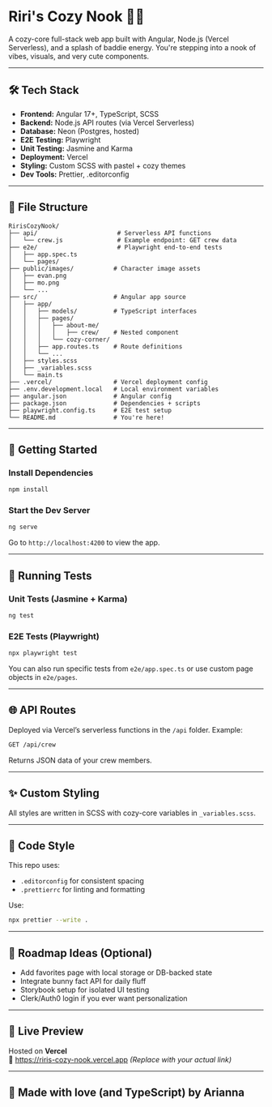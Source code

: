 # Riri's Cozy Nook 🪷✨

A cozy-core full-stack web app built with Angular, Node.js (Vercel Serverless), and a splash of baddie energy. You're stepping into a nook of vibes, visuals, and very cute components.

---

## 🛠 Tech Stack

- **Frontend:** Angular 17+, TypeScript, SCSS
- **Backend:** Node.js API routes (via Vercel Serverless)
- **Database:** Neon (Postgres, hosted)
- **E2E Testing:** Playwright
- **Unit Testing:** Jasmine and Karma
- **Deployment:** Vercel
- **Styling:** Custom SCSS with pastel + cozy themes
- **Dev Tools:** Prettier, .editorconfig

---

## 📁 File Structure

```plaintext
RirisCozyNook/
├── api/                      # Serverless API functions
│   └── crew.js               # Example endpoint: GET crew data
├── e2e/                      # Playwright end-to-end tests
│   ├── app.spec.ts
│   └── pages/
├── public/images/           # Character image assets
│   ├── evan.png
│   ├── mo.png
│   └── ...
├── src/                     # Angular app source
│   ├── app/
│   │   ├── models/          # TypeScript interfaces
│   │   ├── pages/
│   │   │   ├── about-me/
│   │   │   │   ├── crew/    # Nested component
│   │   │   └── cozy-corner/
│   │   ├── app.routes.ts    # Route definitions
│   │   └── ...
│   ├── styles.scss
│   ├── _variables.scss
│   └── main.ts
├── .vercel/                 # Vercel deployment config
├── .env.development.local   # Local environment variables
├── angular.json             # Angular config
├── package.json             # Dependencies + scripts
├── playwright.config.ts     # E2E test setup
└── README.md                # You're here!
```

---

## 🚀 Getting Started

### Install Dependencies

```bash
npm install
```

### Start the Dev Server

```bash
ng serve
```

Go to `http://localhost:4200` to view the app.

---

## 🧪 Running Tests

### Unit Tests (Jasmine + Karma)

```bash
ng test
```

### E2E Tests (Playwright)

```bash
npx playwright test
```

You can also run specific tests from `e2e/app.spec.ts` or use custom page objects in `e2e/pages`.

---

## 🌐 API Routes

Deployed via Vercel’s serverless functions in the `/api` folder. Example:

```bash
GET /api/crew
```

Returns JSON data of your crew members.

---

## ✨ Custom Styling

All styles are written in SCSS with cozy-core variables in `_variables.scss`.

---

## 🧼 Code Style

This repo uses:

- `.editorconfig` for consistent spacing
- `.prettierrc` for linting and formatting

Use:

```bash
npx prettier --write .
```

---

## 🧭 Roadmap Ideas (Optional)

- Add favorites page with local storage or DB-backed state
- Integrate bunny fact API for daily fluff
- Storybook setup for isolated UI testing
- Clerk/Auth0 login if you ever want personalization

---

## 🌸 Live Preview

Hosted on **Vercel**  
🪩 <https://riris-cozy-nook.vercel.app> _(Replace with your actual link)_

---

## 🖤 Made with love (and TypeScript) by Arianna
